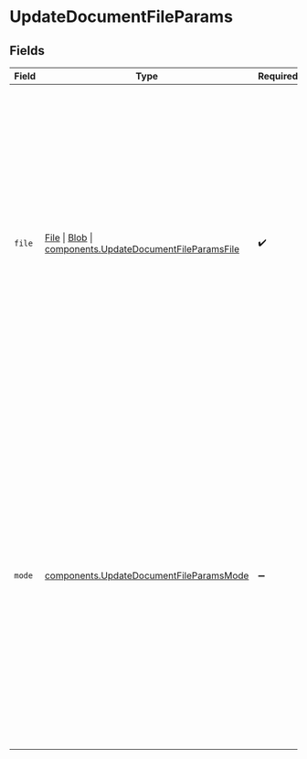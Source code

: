 # UpdateDocumentFileParams


## Fields

| Field                                                                                                                                                                                                                                                                                                                               | Type                                                                                                                                                                                                                                                                                                                                | Required                                                                                                                                                                                                                                                                                                                            | Description                                                                                                                                                                                                                                                                                                                         |
| ----------------------------------------------------------------------------------------------------------------------------------------------------------------------------------------------------------------------------------------------------------------------------------------------------------------------------------- | ----------------------------------------------------------------------------------------------------------------------------------------------------------------------------------------------------------------------------------------------------------------------------------------------------------------------------------- | ----------------------------------------------------------------------------------------------------------------------------------------------------------------------------------------------------------------------------------------------------------------------------------------------------------------------------------- | ----------------------------------------------------------------------------------------------------------------------------------------------------------------------------------------------------------------------------------------------------------------------------------------------------------------------------------- |
| `file`                                                                                                                                                                                                                                                                                                                              | [File](https://developer.mozilla.org/en-US/docs/Web/API/File) \| [Blob](https://developer.mozilla.org/en-US/docs/Web/API/Blob) \| [components.UpdateDocumentFileParamsFile](../../models/components/updatedocumentfileparamsfile.md)                                                                                                | :heavy_check_mark:                                                                                                                                                                                                                                                                                                                  | The binary file to upload, extract, and index for retrieval. The following file types are supported: Plain Text: `.eml` `.html` `.json` `.md` `.msg` `.rst` `.rtf` `.txt` `.xml`<br/>Images: `.png` `.webp` `.jpg` `.jpeg` `.tiff` `.bmp` `.heic`<br/>Documents: `.csv` `.doc` `.docx` `.epub` `.odt` `.pdf` `.ppt` `.pptx` `.tsv` `.xlsx`. |
| `mode`                                                                                                                                                                                                                                                                                                                              | [components.UpdateDocumentFileParamsMode](../../models/components/updatedocumentfileparamsmode.md)                                                                                                                                                                                                                                  | :heavy_minus_sign:                                                                                                                                                                                                                                                                                                                  | Partition strategy for the document. Options are `'hi_res'` or `'fast'`. Only applicable for rich documents such as word documents and PDFs. When set to `'hi_res'`, images and tables will be extracted from the document. `'fast'` will only extract text. `'fast'` may be up to 20x faster than `'hi_res'`.                      |